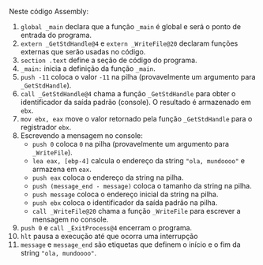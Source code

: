 Neste código Assembly:

1. `global _main` declara que a função `_main` é global e será o ponto de entrada do programa.
2. `extern _GetStdHandle@4` e `extern _WriteFile@20` declaram funções externas que serão usadas no código.
3. `section .text` define a seção de código do programa.
4. `_main:` inicia a definição da função `_main`.
5. `push -11` coloca o valor `-11` na pilha (provavelmente um argumento para `_GetStdHandle`).
6. `call _GetStdHandle@4` chama a função `_GetStdHandle` para obter o identificador da saída padrão (console). O resultado é armazenado em `ebx`.
7. `mov ebx, eax` move o valor retornado pela função `_GetStdHandle` para o registrador `ebx`.
8. Escrevendo a mensagem no console:
   - `push 0` coloca `0` na pilha (provavelmente um argumento para `_WriteFile`).
   - `lea eax, [ebp-4]` calcula o endereço da string `"ola, mundoooo"` e armazena em `eax`.
   - `push eax` coloca o endereço da string na pilha.
   - `push (message_end - message)` coloca o tamanho da string na pilha.
   - `push message` coloca o endereço inicial da string na pilha.
   - `push ebx` coloca o identificador da saída padrão na pilha.
   - `call _WriteFile@20` chama a função `_WriteFile` para escrever a mensagem no console.
9. `push 0` e `call _ExitProcess@4` encerram o programa.
10. `hlt` pausa a execução até que ocorra uma interrupção
11. `message` e `message_end` são etiquetas que definem o início e o fim da string `"ola, mundoooo"`.
